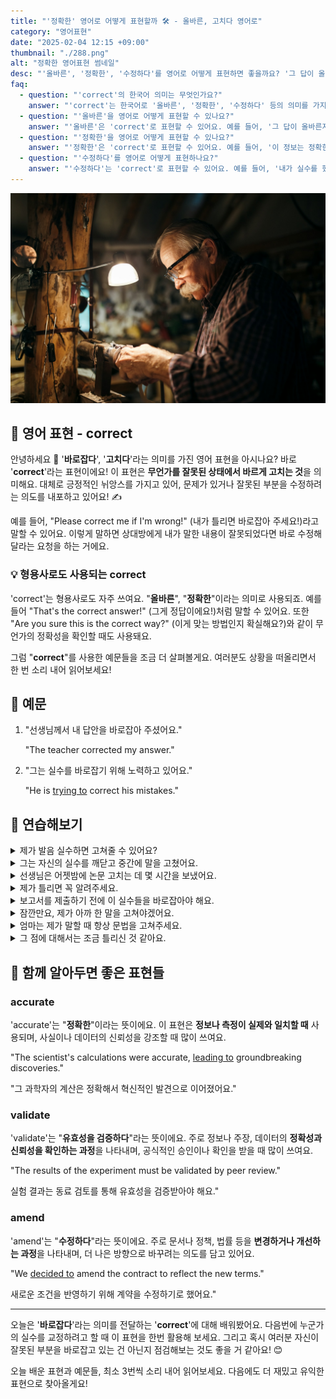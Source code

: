 ```yaml
---
title: "'정확한' 영어로 어떻게 표현할까 🛠️ - 올바른, 고치다 영어로"
category: "영어표현"
date: "2025-02-04 12:15 +09:00"
thumbnail: "./288.png"
alt: "정확한 영어표현 썸네일"
desc: "'올바른', '정확한', '수정하다'를 영어로 어떻게 표현하면 좋을까요? '그 답이 올바른지 확인해볼게'는 어떻게 말할 수 있을까요? '이 정보는 정확한 것 같아'라고 할 때는 어떻게 표현하나요? '내가 실수를 했으니 수정할게'를 영어로 바꾸면 어떻게 될까요? 등을 영어로 표현하는 법을 배워봅시다. 다양한 예문을 통해서 연습하고 본인의 표현으로 만들어 보세요."
faq:
  - question: "'correct'의 한국어 의미는 무엇인가요?"
    answer: "'correct'는 한국어로 '올바른', '정확한', '수정하다' 등의 의미를 가지고 있어요."
  - question: "'올바른'을 영어로 어떻게 표현할 수 있나요?"
    answer: "'올바른'은 'correct'로 표현할 수 있어요. 예를 들어, '그 답이 올바른지 확인해볼게'는 'I'll check if that answer is correct'로 말할 수 있어요."
  - question: "'정확한'을 영어로 어떻게 표현할 수 있나요?"
    answer: "'정확한'은 'correct'로 표현할 수 있어요. 예를 들어, '이 정보는 정확한 것 같아'는 'I think this information is correct'로 말할 수 있어요."
  - question: "'수정하다'를 영어로 어떻게 표현하나요?"
    answer: "'수정하다'는 'correct'로 표현할 수 있어요. 예를 들어, '내가 실수를 했으니 수정할게'는 'I made a mistake, so I'll correct it'로 표현할 수 있어요."
---
```


![장인](./288-1.jpg)

## 🌟 영어 표현 - correct

안녕하세요 👋 '**바로잡다**', '**고치다**'라는 의미를 가진 영어 표현을 아시나요? 바로 '**correct**'라는 표현이에요! 이 표현은 **무언가를 잘못된 상태에서 바르게 고치는 것**을 의미해요. 대체로 긍정적인 뉘앙스를 가지고 있어, 문제가 있거나 잘못된 부분을 수정하려는 의도를 내포하고 있어요! ✍️

예를 들어, "Please correct me if I'm wrong!" (내가 틀리면 바로잡아 주세요!)라고 말할 수 있어요. 이렇게 말하면 상대방에게 내가 말한 내용이 잘못되었다면 바로 수정해 달라는 요청을 하는 거에요.

<script async src="https://pagead2.googlesyndication.com/pagead/js/adsbygoogle.js?client=ca-pub-1465612013356152"
     crossorigin="anonymous"></script>
<!-- engple-horizontal-ad -->

<ins class="adsbygoogle"
     style="display:block"
     data-ad-client="ca-pub-1465612013356152"
     data-ad-slot="2106896038"
     data-ad-format="auto"
     data-full-width-responsive="true"></ins>

<script>
     (adsbygoogle = window.adsbygoogle || []).push({});
</script>

### 💡 형용사로도 사용되는 correct

'correct'는 형용사로도 자주 쓰여요. "**올바른**", "**정확한**"이라는 의미로 사용되죠. 예를 들어 "That's the correct answer!" (그게 정답이에요!)처럼 말할 수 있어요. 또한 "Are you sure this is the correct way?" (이게 맞는 방법인지 확실해요?)와 같이 무언가의 정확성을 확인할 때도 사용돼요.

그럼 "**correct**"를 사용한 예문들을 조금 더 살펴볼게요. 여러분도 상황을 떠올리면서 한 번 소리 내어 읽어보세요!

## 📖 예문

1. "선생님께서 내 답안을 바로잡아 주셨어요."

   "The teacher corrected my answer."

2. "그는 실수를 바로잡기 위해 노력하고 있어요."

   "He is [trying to](/blog/in-english/117.try-to/) correct his mistakes."

## 💬 연습해보기

<details>
<summary>제가 발음 실수하면 고쳐줄 수 있어요?</summary>
<span>Could you correct my pronunciation if I make any mistakes?</span>
</details>

<details>
<summary>그는 자신의 실수를 깨닫고 중간에 말을 고쳤어요.</summary>
<span>He corrected himself mid-sentence when he <a href="/blog/in-english/166.realize/">realized</a> his error.</span>
</details>

<details>
<summary>선생님은 어젯밤에 논문 고치는 데 몇 시간을 보냈어요.</summary>
<span>The teacher spent hours correcting papers last night.</span>
</details>

<details>
<summary>제가 틀리면 꼭 알려주세요.</summary>
<span>If I'm not correct, please let me know.</span>
</details>

<details>
<summary>보고서를 제출하기 전에 이 실수들을 바로잡아야 해요.</summary>
<span>You'll need to correct these mistakes before submitting the report.</span>
</details>

<details>
<summary>잠깐만요, 제가 아까 한 말을 고쳐야겠어요.</summary>
<span>Hold on, let me correct something I said earlier.</span>
</details>

<details>
<summary>엄마는 제가 말할 때 항상 문법을 고쳐주세요.</summary>
<span>My mom always corrects my grammar when I speak.</span>
</details>

<details>
<summary>그 점에 대해서는 조금 틀리신 것 같아요.</summary>
<span>You're not quite correct on that point.</span>
</details>

## 🤝 함께 알아두면 좋은 표현들

### accurate

'accurate'는 "**정확한**"이라는 뜻이에요. 이 표현은 **정보나 측정이 실제와 일치할 때** 사용되며, 사실이나 데이터의 신뢰성을 강조할 때 많이 쓰여요.

"The scientist's calculations were accurate, [leading to](/blog/vocab-1/004.lead-to/) groundbreaking discoveries."

"그 과학자의 계산은 정확해서 혁신적인 발견으로 이어졌어요."

### validate

'validate'는 "**유효성을 검증하다**"라는 뜻이에요. 주로 정보나 주장, 데이터의 **정확성과 신뢰성을 확인하는 과정**을 나타내며, 공식적인 승인이나 확인을 받을 때 많이 쓰여요.

"The results of the experiment must be validated by peer review."

실험 결과는 동료 검토를 통해 유효성을 검증받아야 해요."

### amend

'amend'는 "**수정하다**"라는 뜻이에요. 주로 문서나 정책, 법률 등을 **변경하거나 개선하는 과정**을 나타내며, 더 나은 방향으로 바꾸려는 의도를 담고 있어요.

"We [decided to](/blog/in-english/062.decide-to/) amend the contract to reflect the new terms."

새로운 조건을 반영하기 위해 계약을 수정하기로 했어요."

---

오늘은 '**바로잡다**'라는 의미를 전달하는 '**correct**'에 대해 배워봤어요. 다음번에 누군가의 실수를 교정하려고 할 때 이 표현을 한번 활용해 보세요. 그리고 혹시 여러분 자신이 잘못된 부분을 바로잡고 있는 건 아닌지 점검해보는 것도 좋을 거 같아요! 😊

오늘 배운 표현과 예문들, 최소 3번씩 소리 내어 읽어보세요. 다음에도 더 재밌고 유익한 표현으로 찾아올게요!
